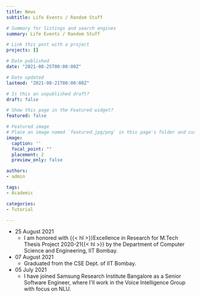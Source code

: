 ```yaml
---
title: News
subtitle: Life Events / Random Stuff

# Summary for listings and search engines
summary: Life Events / Random Stuff

# Link this post with a project
projects: []

# Date published
date: "2021-08-25T00:00:00Z"

# Date updated
lastmod: "2021-08-21T00:00:00Z"

# Is this an unpublished draft?
draft: false

# Show this page in the Featured widget?
featured: false

# Featured image
# Place an image named `featured.jpg/png` in this page's folder and customize its options here.
image:
  caption: ''
  focal_point: ""
  placement: 2
  preview_only: false

authors:
- admin

tags:
- Academic

categories:
- Tutorial

---
```

- 25 August 2021
  - I am honored with {{< hl >}}Excellence in Research for M.Tech Thesis Project 2020-21{{< hl >}} by the Department of Computer Science and Engineering, IIT Bombay.
- 07 August 2021
  - Graduated from the CSE Dept. of IIT Bombay. 
- 05 July 2021
  - I have joined Samsung Research Institute Bangalore as a Senior Software Engineer, where I'll work in the Voice Intelligence Group with focus on NLU. 
